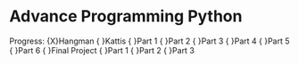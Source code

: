 # Advance Programming Python

Progress:
    {X}Hangman
    { }Kattis
        { }Part 1
        { }Part 2
        { }Part 3
        { }Part 4
        { }Part 5
        { }Part 6
    { }Final Project
        { }Part 1
        { }Part 2
        { }Part 3